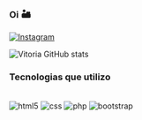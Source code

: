 ### Oi 🏜️

[![Instagram](https://img.shields.io/badge/Instagram-E4405F?style=for-the-badge&logo=instagram&logoColor=white)](https://www.instagram.com/vitoria.cangussu)

![Vitoria GitHub stats](https://github-readme-stats.vercel.app/api?username=vitoriagc&show_icons=true&theme=radical)

### Tecnologias que utilizo 

<div style="display: incline_block"><br/>
<img aling="center" alt="html5" src="https://img.shields.io/badge/HTML5-E34F26?style=for-the-badge&logo=html5&logoColor=white">
<img aling="center" alt="css" src=https://img.shields.io/badge/CSS3-1572B6?style=for-the-badge&logo=css3&logoColor=white>
<img aling="center" alt="php" src=https://img.shields.io/badge/PHP-777BB4?style=for-the-badge&logo=php&logoColor=white>
<img aling="center" alt="bootstrap" src=https://img.shields.io/badge/Bootstrap-563D7C?style=for-the-badge&logo=bootstrap&logoColor=white>


</div>

